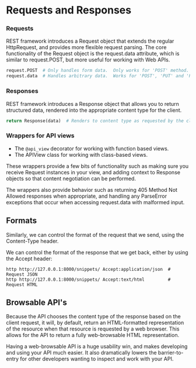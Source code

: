 # Requests and Responses

### Requests

REST framework introduces a Request object that extends the regular HttpRequest, and provides more flexible request parsing. The core functionality of the Request object is the request.data attribute, which is similar to request.POST, but more useful for working with Web APIs.

```python
request.POST  # Only handles form data.  Only works for 'POST' method.
request.data  # Handles arbitrary data.  Works for 'POST', 'PUT' and 'PATCH' methods.
```

### Responses

REST framework introduces a Response object that allows you to return structured data, rendered into the appropriate content type for the client.

```python
return Response(data)  # Renders to content type as requested by the client.
```

### Wrappers for API views

- The `@api_view` decorator for working with function based views.
- The APIView class for working with class-based views.

These wrappers provide a few bits of functionality such as making sure you receive Request instances in your view, and adding context to Response objects so that content negotiation can be performed.

The wrappers also provide behavior such as returning 405 Method Not Allowed responses when appropriate, and handling any ParseError exceptions that occur when accessing request.data with malformed input.

## Formats

Similarly, we can control the format of the request that we send, using the Content-Type header.

We can control the format of the response that we get back, either by using the Accept header:

```
http http://127.0.0.1:8000/snippets/ Accept:application/json  # Request JSON
http http://127.0.0.1:8000/snippets/ Accept:text/html         # Request HTML
```

## Browsable API's

Because the API chooses the content type of the response based on the client request, it will, by default, return an HTML-formatted representation of the resource when that resource is requested by a web browser. This allows for the API to return a fully web-browsable HTML representation.

Having a web-browsable API is a huge usability win, and makes developing and using your API much easier. It also dramatically lowers the barrier-to-entry for other developers wanting to inspect and work with your API.